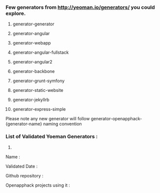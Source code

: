
### Few generators from http://yeoman.io/generators/ you could explore.

1. generator-generator 

2. generator-angular

3. generator-webapp

4. generator-angular-fullstack

5. generator-angular2

6. generator-backbone

7. generator-grunt-symfony

8. generator-static-website

9. generator-jekyllrb

10. generator-express-simple

Please note any new generator will follow generator-openapphack-{generator-name} naming convention

### List of Validated Yoeman Generators :

1. 

 Name : 

 Validated Date : 

 Github repository : 

 Openapphack projects using it : 


